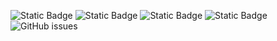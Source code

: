 ![Static Badge](https://img.shields.io/badge/blacklists-61-000000) ![Static Badge](https://img.shields.io/badge/blacklisted-2994812-cc0000) ![Static Badge](https://img.shields.io/badge/whitelisted-2253-00CC00) ![Static Badge](https://img.shields.io/badge/streaming_blacklist-28107-000000) ![GitHub issues](https://img.shields.io/github/issues/fabriziosalmi/blacklists)
